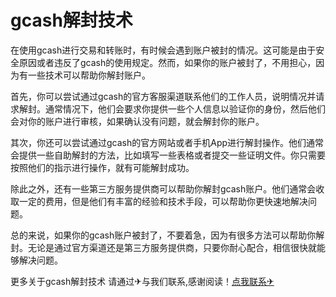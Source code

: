 # gcash解封技术

在使用gcash进行交易和转账时，有时候会遇到账户被封的情况。这可能是由于安全原因或者违反了gcash的使用规定。然而，如果你的账户被封了，不用担心，因为有一些技术可以帮助你解封账户。

首先，你可以尝试通过gcash的官方客服渠道联系他们的工作人员，说明情况并请求解封。通常情况下，他们会要求你提供一些个人信息以验证你的身份，然后他们会对你的账户进行审核，如果确认没有问题，就会解封你的账户。

其次，你还可以尝试通过gcash的官方网站或者手机App进行解封操作。他们通常会提供一些自助解封的方法，比如填写一些表格或者提交一些证明文件。你只需要按照他们的指示进行操作，就有可能解封成功。

除此之外，还有一些第三方服务提供商可以帮助你解封gcash账户。他们通常会收取一定的费用，但是他们有丰富的经验和技术手段，可以帮助你更快速地解决问题。

总的来说，如果你的gcash账户被封了，不要着急，因为有很多方法可以帮助你解封。无论是通过官方渠道还是第三方服务提供商，只要你耐心配合，相信很快就能够解决问题。

更多关于gcash解封技术 请通过✈与我们联系,感谢阅读！[点我联系✈](https://cdn.G208.com)